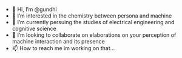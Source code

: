 - 👋 Hi, I’m @gundhi
- 👀 I’m interested in the chemistry between persona and machine
- 🌱 I’m currently persuing the studies of electrical engineering and cognitive science
- 💞️ I’m looking to collaborate on elaborations on your perception of machine interaction and its presence
- 📫 How to reach me im working on that...
